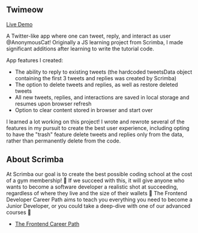 ## Twimeow

[Live Demo](https://jinlikegold.github.io/Twimeow/)

A Twitter-like app where one can tweet, reply, and interact as user @AnonymousCat! Originally a JS learning project from Scrimba, I made significant additions after learning to write the tutorial code.

App features I created:
* The ability to reply to existing tweets (the hardcoded tweetsData object containing the first 3 tweets and replies was created by Scrimba)
* The option to delete tweets and replies, as well as restore deleted tweets
* All new tweets, replies, and interactions are saved in local storage and resumes upon browser refresh
* Option to clear content stored in browser and start over

I learned a lot working on this project! I wrote and rewrote several of the features in my pursuit to create the best user experience, including opting to have the "trash" feature delete tweets and replies only from the data, rather than permanently delete from the code. 

## About Scrimba

At Scrimba our goal is to create the best possible coding school at the cost of a gym membership! 💜
If we succeed with this, it will give anyone who wants to become a software developer a realistic shot at succeeding, regardless of where they live and the size of their wallets 🎉
The Frontend Developer Career Path aims to teach you everything you need to become a Junior Developer, or you could take a deep-dive with one of our advanced courses 🚀

- [The Frontend Career Path](https://scrimba.com/learn/frontend)
